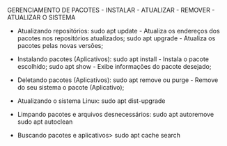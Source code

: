 GERENCIAMENTO DE PACOTES
	- INSTALAR
	- ATUALIZAR
	- REMOVER
	- ATUALIZAR O SISTEMA
	
* Atualizando repositórios:
	sudo apt update - Atualiza os endereços dos pacotes nos repositórios atualizados;
	sudo apt upgrade - Atualiza os pacotes pelas novas versões;
	
* Instalando pacotes (Aplicativos):
	sudo apt install <pacote> - Instala o pacote escolhido;
	sudo apt show <pacote> - Exibe informações do pacote desejado;
	
* Deletando pacotes (Aplicativos):
	sudo apt remove ou purge <pacote> - Remove do seu sistema o pacote (Aplicativo);
	
* Atualizando o sistema Linux:
	sudo apt dist-upgrade
	
* Limpando pacotes e arquivos desnecessários:
	sudo apt autoremove
	sudo apt autoclean
	
* Buscando pacotes e aplicativos>
	sudo apt cache search <pacote>
